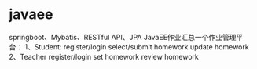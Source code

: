 # javaee
springboot、Mybatis、RESTful API、JPA
JavaEE作业汇总一个作业管理平台：
1、Student: register/login select/submit homework update homework
2、Teacher register/login set homework review homework
